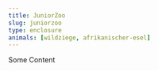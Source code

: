 ```yaml
---
title: JuniorZoo
slug: juniorzoo
type: enclosure
animals: [wildziege, afrikanischer-esel]
---
```

Some Content
